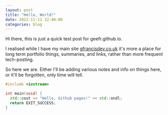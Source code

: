 ```yaml
---
layout: post
title: "Hello, World!"
date: 2022-11-12 22:40:00
categories: blog
---
```


Hi there, this is just a quick test post for geefr.github.io.

I realised while I have my main site [gfrancisdev.co.uk](gfrancisdev.co.uk) it's more a place for long term portfolio things, summaries, and links, rather than more frequent tech-posting.

So here we are. Either I'll be adding various notes and info on things here, or it'll be forgotten, only time will tell.

```c++
#include <iostream>

int main(void) {
  std::cout << "Hello, Github pages!" << std::endl;
  return EXIT_SUCCESS;
}
```

